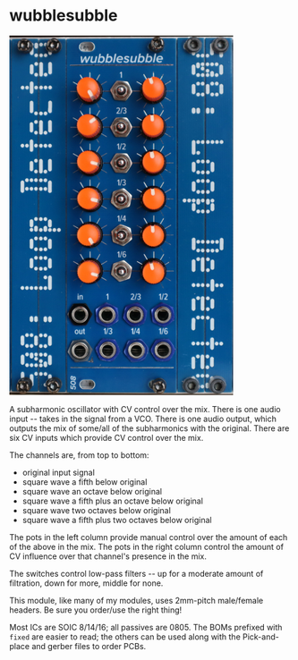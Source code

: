 # wubblesubble

<img src="wubsub.jpg" width=400>

A subharmonic oscillator with CV control over the mix. There is one audio input -- takes in the signal from a VCO. There is one audio output, which outputs the mix of some/all of the subharmonics with the original. There are six CV inputs which provide CV control over the mix. 

The channels are, from top to bottom:
 - original input signal
 - square wave a fifth below original
 - square wave an octave below original
 - square wave a fifth plus an octave below original
 - square wave two octaves below original
 - square wave a fifth plus two octaves below original

The pots in the left column provide manual control over the amount of each of the above in the mix. The pots in the right column control the amount of CV influence over that channel's presence in the mix. 

The switches control low-pass filters -- up for a moderate amount of filtration, down for more, middle for none.

This module, like many of my modules, uses 2mm-pitch male/female headers. Be sure you order/use the right thing!

Most ICs are SOIC 8/14/16; all passives are 0805. The BOMs prefixed with `fixed` are easier to read; the others can be used along with the Pick-and-place and gerber files to order PCBs.
